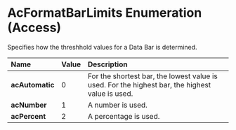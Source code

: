 
# AcFormatBarLimits Enumeration (Access)

Specifies how the threshhold values for a Data Bar is determined.



|**Name**|**Value**|**Description**|
|:-----|:-----|:-----|
|**acAutomatic**|0|For the shortest bar, the lowest value is used. For the highest bar, the highest value is used.|
|**acNumber**|1|A number is used.|
|**acPercent**|2|A percentage is used.|
